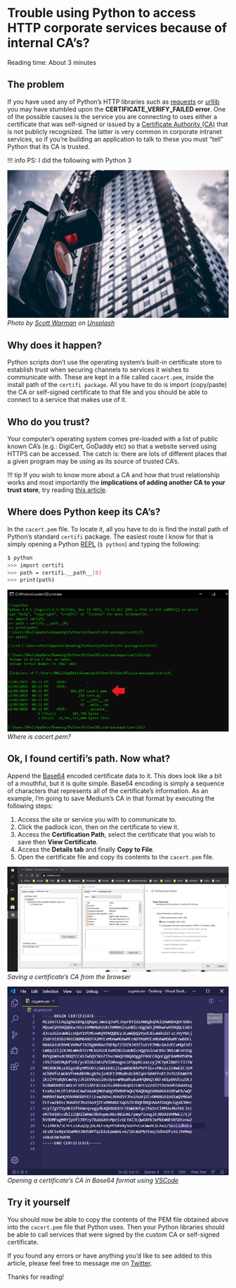 # Trouble using Python to access HTTP corporate services because of internal CA’s?

Reading time: About 3 minutes

## The problem
If you have used any of Python’s HTTP libraries such as [requests](https://pypi.org/project/requests/) or [urllib](https://docs.python.org/3/library/urllib.html) you may have stumbled upon the **CERTIFICATE_VERIFY_FAILED error**. One of the possible causes is the service you are connecting to uses either a certificate that was self-signed or issued by a [Certificate Authority (CA)](https://en.wikipedia.org/wiki/Certificate_authority) that is not publicly recognized. The latter is very common in corporate intranet services, so if you’re building an application to talk to these you must “tell” Python that its CA is trusted.

!!! info
    PS: I did the following with Python 3

![trafficLight](pythonCustomsCAs/trafficLight.jpeg)  
*Photo by [Scott Warman](https://unsplash.com/@scottiewarman?utm_source=unsplash&utm_medium=referral&utm_content=creditCopyText) on [Unsplash](https://unsplash.com)*

## Why does it happen?
Python scripts don’t use the operating system’s built-in certificate store to establish trust when securing channels to services it wishes to communicate with. These are kept in a file called `cacert.pem`, inside the install path of the `certifi package`. All you have to do is import (copy/paste) the CA or self-signed certificate to that file and you should be able to connect to a service that makes use of it.

## Who do you trust?
Your computer’s operating system comes pre-loaded with a list of public known CA’s (e.g.: DigiCert, GoDaddy etc) so that a website served using HTTPS can be accessed. The catch is: there are lots of different places that a given program may be using as its source of trusted CA’s.

!!! tip
    If you wish to know more about a CA and how that trust relationship works and most importantly the **implications of adding another CA to your trust store**, try reading [this article](tlsHandshake.md).

## Where does Python keep its CA’s?
In the `cacert.pem` file. To locate it, all you have to do is find the install path of Python’s standard `certifi` package. The easiest route I know for that is simply opening a Python [REPL](https://en.wikipedia.org/wiki/Read–eval–print_loop) (`$ python`) and typing the following:

```bash
$ python
>>> import certifi
>>> path = certifi.__path__[0]
>>> print(path)
```

![cacert.pem](pythonCustomsCAs/cacertpem.png)  
*Where is cacert.pem?*

## Ok, I found certifi’s path. Now what?
Append the [Base64](https://en.wikipedia.org/wiki/Base64) encoded certificate data to it. This does look like a bit of a mouthful, but it is quite simple. Base64 encoding is simply a sequence of characters that represents all of the certificate’s information. As an example, I’m going to save Medium’s CA in that format by executing the following steps:

1. Access the site or service you with to communicate to.
1. Click the padlock icon, then on the certificate to view it.
1. Access the **Certification Path**, select the certificate that you wish to save then **View Certificate**.
1. Access the **Details tab** and finally **Copy to File**.
1. Open the certificate file and copy its contents to the `cacert.pem` file.

![certificatesview](pythonCustomsCAs/certificatesview.png)  
*Saving a certificate’s CA from the browser*

![certificatepem](pythonCustomsCAs/certificatepem.png)  
*Opening a certificate’s CA in Base64 format using [VSCode](https://code.visualstudio.com/)*

## Try it yourself
You should now be able to copy the contents of the PEM file obtained above into the `cacert.pem` file that Python uses. Then your Python libraries should be able to call services that were signed by the custom CA or self-signed certificate.

If you found any errors or have anything you’d like to see added to this article, please feel free to message me on [Twitter](https://twitter.com/agu3rra).

Thanks for reading!
